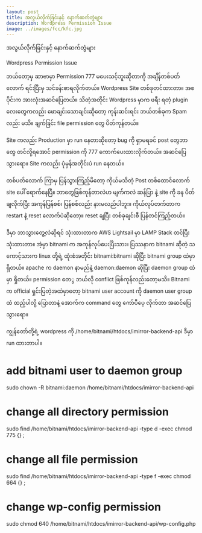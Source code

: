 ```yaml
---
layout: post
title: အလွယ်လိုက်ခြင်းနှင့် နောက်ဆက်တွဲများ
description: Wordpress Permission Issue 
image: ../images/fcc/kfc.jpg
---
```

အလွယ်လိုက်ခြင်းနှင့် နောက်ဆက်တွဲများ

Wordpress Permission Issue 

ဘယ်တော့မှ ဆာဗာမှာ Permission 777 မပေးသင့်ဘူးဆိုတာကို အချိန်တစ်ပတ်လောက် ရင်းပြီးမှ သင်ခန်းစာရလိုက်တယ်။
Wordpress Site တစ်ခုတင်ထားတာ။ အစပိုင်းက အားလုံးအဆင်ပြေတယ်။ သိတဲ့အတိုင်း Wordpress မှာက ဖရီး ရတဲ့ plugin လေးတွေကလည်း ဖောချင်းသောချင်းဆိုတော့ ကုန်းဆင်းရင်း ဘယ်တစ်ခုက Spam လည်း မသိ။ ချက်ခြင်း file permission တွေ ပိတ်ကုန်တယ်။ 

Site ကလည်း Production မှာ run နေတာဆိုတော့ bug ကို ရှာမရခင် post တွေဘာတွေ တင်လို့ရအောင် permission ကို 777 ကောက်ပေးထားလိုက်တယ်။
အဆင်ပြေသွားရော။ Site ကလည်း ပုံမှန်အတိုင်းပဲ run နေတယ်။

တစ်ပတ်လောက် ကြာမှ ပြန်သွားကြည့်မိတော့ ကိုယ်မသိတဲ့ Post တစ်ထောင်လောက် site ပေါ် ရောက်နေပြီ။
ဘာတွေဖြစ်ကုန်တာလဲဟ 
မျက်ကလဲ ဆန်ပြာ နဲ့ site ကို ခန ပိတ်ချလိုက်ပြီး အကုန်ပြန်စစ်၊ ပြန်စစ်လည်း နားမလည်ပါဘူး။ ကိုယ်လုပ်တက်တာက restart နဲ့ reset လောက်ပဲဆိုတော့။
reset ချပြီး တစ်ခုချင်းစီ ပြန်တင်ကြည့်တယ်။

ဒီမှာ ဘာသွားတွေ့လဲဆိုရင် သုံးထားတာက AWS Lightsail မှာ LAMP Stack တင်ပြီး သုံးထားတာ။ အဲ့မှာ bitnami က အကုန်လုပ်ပေးပြီးသား။ ပြဿနာက bitnami ဆိုတဲ့ သကောင့်သားက linux တို့ရဲ့ ထုံးစံအတိုင်း bitnami:bitnami ဆိုပြီး bitnami group ထဲမှာ ရှိတယ်။ apache က daemon နာမည်နဲ့ daemon:daemon ဆိုပြီး daemon group ထဲမှာ ရှိတယ်။ permission တေွ ဘယ်လို conflict ဖြစ်ကုန်လည်းတော့မသိ။ Bitnami က official ရှင်းပြတဲ့အထဲမှာတော့ bitnami user account ကို daemon user group ထဲ ထည့်ပါလို့ ပြောတာနဲ့ အောက်က command တွေ ကော်ပီပေ့ လိုက်တာ အဆင်ပြေသွားရော။


ကျွန်တော်တို့ရဲ့ wordpress ကို /home/bitnami/htdocs/imirror-backend-api ဒီမှာ run ထားတာပါ။





# add bitnami user to daemon group
sudo chown -R bitnami:daemon /home/bitnami/htdocs/imirror-backend-api
# change all directory permission
sudo find /home/bitnami/htdocs/imirror-backend-api -type d -exec chmod 775 {} \;
# change all file permission
sudo find /home/bitnami/htdocs/imirror-backend-api -type f -exec chmod 664 {} \;
# change wp-config permission
sudo chmod 640 /home/bitnami/htdocs/imirror-backend-api/wp-config.php